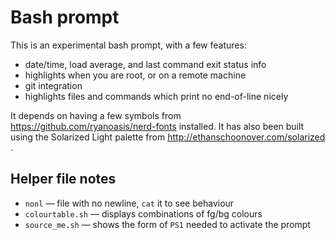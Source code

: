 # Bash prompt

This is an experimental bash prompt, with a few features:
- date/time, load average, and last command exit status info
- highlights when you are root, or on a remote machine
- git integration
- highlights files and commands which print no end-of-line nicely

It depends on having a few symbols from https://github.com/ryanoasis/nerd-fonts
installed. It has also been built using the Solarized Light palette from
http://ethanschoonover.com/solarized .

## Helper file notes

- `nonl` — file with no newline, `cat` it to see behaviour
- `colourtable.sh` — displays combinations of fg/bg colours
- `source_me.sh` — shows the form of `PS1` needed to activate the prompt
